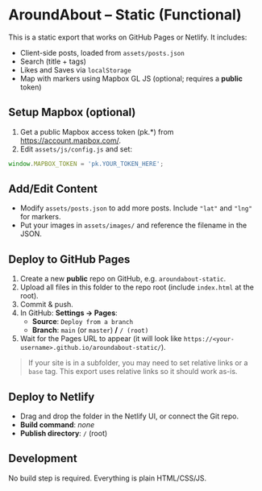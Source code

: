# AroundAbout – Static (Functional)

This is a static export that works on GitHub Pages or Netlify. It includes:

- Client-side posts, loaded from `assets/posts.json`
- Search (title + tags)
- Likes and Saves via `localStorage`
- Map with markers using Mapbox GL JS (optional; requires a **public** token)

## Setup Mapbox (optional)
1. Get a public Mapbox access token (pk.*) from https://account.mapbox.com/.
2. Edit `assets/js/config.js` and set:

```js
window.MAPBOX_TOKEN = 'pk.YOUR_TOKEN_HERE';
```

## Add/Edit Content
- Modify `assets/posts.json` to add more posts. Include `"lat"` and `"lng"` for markers.
- Put your images in `assets/images/` and reference the filename in the JSON.

## Deploy to GitHub Pages
1. Create a new **public** repo on GitHub, e.g. `aroundabout-static`.
2. Upload all files in this folder to the repo root (include `index.html` at the root).
3. Commit & push.
4. In GitHub: **Settings → Pages**:
   - **Source**: `Deploy from a branch`
   - **Branch**: `main` (or `master`) **/** `/ (root)`
5. Wait for the Pages URL to appear (it will look like `https://<your-username>.github.io/aroundabout-static/`).

> If your site is in a subfolder, you may need to set relative links or a `base` tag. This export uses relative links so it should work as-is.

## Deploy to Netlify
- Drag and drop the folder in the Netlify UI, or connect the Git repo.
- **Build command**: *none*
- **Publish directory**: `/` (root)

## Development
No build step is required. Everything is plain HTML/CSS/JS.